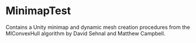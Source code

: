 # MinimapTest

Contains a Unity minimap and dynamic mesh creation procedures from the MIConvexHull algorithm by David Sehnal and Matthew Campbell.
